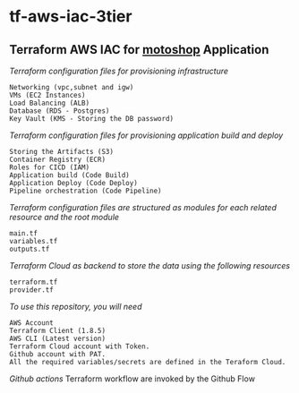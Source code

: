 # tf-aws-iac-3tier
## Terraform AWS IAC for [motoshop](https://github.com/nklkarthi/motoShop) Application

*Terraform configuration files for provisioning infrastructure*

    Networking (vpc,subnet and igw)
    VMs (EC2 Instances)
    Load Balancing (ALB)
    Database (RDS - Postgres)
    Key Vault (KMS - Storing the DB password)


*Terraform configuration files for provisioning application build and deploy*

    Storing the Artifacts (S3)
    Container Registry (ECR)
    Roles for CICD (IAM)
    Application build (Code Build)
    Application Deploy (Code Deploy)
    Pipeline orchestration (Code Pipeline)

*Terraform configuration files are structured as modules for each related resource and the root module*
    
    main.tf
    variables.tf
    outputs.tf


*Terraform Cloud as backend to store the data using the following resources*

    terraform.tf
    provider.tf


*To use this repository, you will need*

    AWS Account
    Terraform Client (1.8.5)
    AWS CLI (Latest version)
    Terraform Cloud account with Token.
    Github account with PAT.
    All the required variables/secrets are defined in the Teraform Cloud.

*Github actions*
    Terraform workflow are invoked by the Github Flow


